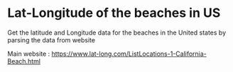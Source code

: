 # Lat-Longitude of the beaches in US
Get the latitude and Longitude data for the beaches in the United states by parsing the data from website

Main website : https://www.lat-long.com/ListLocations-1-California-Beach.html
